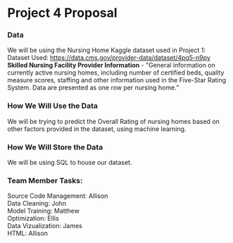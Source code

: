 # Project 4 Proposal

### Data
We will be using the Nursing Home Kaggle dataset used in Project 1: <br>
Dataset Used: https://data.cms.gov/provider-data/dataset/4pq5-n9py 
**Skilled Nursing Facility Provider Information** - "General information on currently active nursing homes, including number of certified beds, quality measure scores, staffing and other information used in the Five-Star Rating System. Data are presented as one row per nursing home.”

### How We Will Use the Data
We will be trying to predict the Overall Rating of nursing homes based on other factors provided in the dataset, using machine learning.

### How We Will Store the Data
We will be using SQL to house our dataset.

### Team Member Tasks: <br>
Source Code Management: Allison <br>
Data Cleaning: John <br>
Model Training: Matthew <br>
Optimization: Ellis <br>
Data Vizualization: James <br>
HTML: Allison
